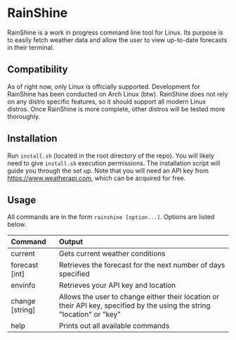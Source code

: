 # RainShine

RainShine is a work in progress command line tool for Linux. Its purpose is to easily fetch weather data and allow the user to view up-to-date forecasts in their terminal.

## Compatibility

As of right now, only Linux is officially supported. Development for RainShine has been conducted on Arch Linux (btw). RainShine does not rely on any distro specific features, so it should support all modern Linux distros. Once RainShine is more complete, other distros will be tested more thoroughly.

## Installation

Run ```install.sh``` (located in the root directory of the repo). You will likely need to give ```install.sh``` execution permissions. The installation script will guide you through the set up. Note that you will need an API key from https://www.weatherapi.com, which can be acquired for free.

## Usage

All commands are in the form ```rainshine [option...]```. Options are listed below.

| Command               | Output  |
| :-------------------  | :------ |
| current               | Gets current weather conditions     |
| forecast [int]        | Retrieves the forecast for the next number of days specified    |
| envinfo               | Retrieves your API key and location     |
| change [string]       | Allows the user to change either their location or their API key, specified by the using the string "location" or "key" |
| help                  | Prints out all available commands |